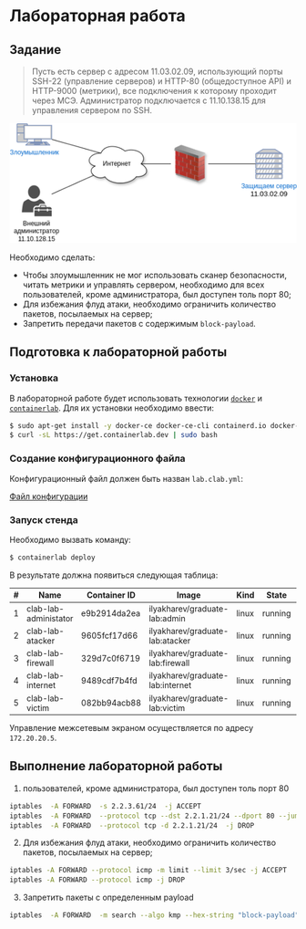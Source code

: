 # Лабораторная работа 

## Задание 

> Пусть есть сервер с адресом 11.03.02.09, 
использующий порты SSH-22 (управление серверов) 
и HTTP-80 (общедоступное API) и HTTP-9000 (метрики), 
все подключения к которому проходит через МСЭ. 
Администратор подключается с 11.10.138.15 для управления сервером по SSH.

![Топология сети](./screenshoots/Scheme.drawio.png)

Необходимо сделать:
-	Чтобы злоумышленник не мог использовать сканер безопасности, читать метрики и управлять сервером, необходимо для всех пользователей, кроме администратора, был доступен толь порт 80;
- Для избежания флуд атаки, необходимо ограничить количество пакетов, посылаемых на сервер;
- Запретить передачи пакетов с содержимым `block-payload`.

## Подготовка к лабораторной работы
### Установка
В лабораторной работе будет использовать технологии [`docker`](https://docs.docker.com/engine/install/ubuntu/#install-using-the-repository) и [`containerlab`](https://containerlab.dev/install/#install-script).
Для их установки необходимо ввести:
```bash
$ sudo apt-get install -y docker-ce docker-ce-cli containerd.io docker-buildx-plugin docker-compose-plugin
$ curl -sL https://get.containerlab.dev | sudo bash
```
### Создание конфигурационного файла
Конфигурационный файл должен быть назван `lab.clab.yml`:

[Файл конфигурации](./lab.clab.yml)

### Запуск стенда
Необходимо вызвать команду:
```bash
$ containerlab deploy
```

В результате должна появиться следующая таблица:

| # |         Name          | Container ID |              Image               | Kind  |  State  |  IPv4 Address  |     IPv6 Address     |
|---|-----------------------|--------------|----------------------------------|-------|---------|----------------|----------------------|
| 1 | clab-lab-administator | e9b2914da2ea | ilyakharev/graduate-lab:admin    | linux | running | 172.20.20.3/24 | 2001:172:20:20::3/64 |
| 2 | clab-lab-atacker      | 9605fcf17d66 | ilyakharev/graduate-lab:atacker  | linux | running | 172.20.20.2/24 | 2001:172:20:20::2/64 |
| 3 | clab-lab-firewall     | 329d7c0f6719 | ilyakharev/graduate-lab:firewall | linux | running | 172.20.20.4/24 | 2001:172:20:20::4/64 |
| 4 | clab-lab-internet     | 9489cdf7b4fd | ilyakharev/graduate-lab:internet | linux | running | 172.20.20.5/24 | 2001:172:20:20::5/64 |
| 5 | clab-lab-victim       | 082bb94acb88 | ilyakharev/graduate-lab:victim   | linux | running | 172.20.20.6/24 | 2001:172:20:20::6/64 |

Управление межсетевым экраном осуществляется по адресу `172.20.20.5`.

## Выполнение лабораторной работы

1. пользователей, кроме администратора, был доступен толь порт 80
```bash
iptables  -A FORWARD  -s 2.2.3.61/24  -j ACCEPT
iptables  -A FORWARD  --protocol tcp --dst 2.2.1.21/24 --dport 80 --jump ACCEPT
iptables  -A FORWARD  --protocol tcp -d 2.2.1.21/24  -j DROP
```
2. Для избежания флуд атаки, необходимо ограничить количество пакетов, посылаемых на сервер;
```bash
iptables -A FORWARD --protocol icmp -m limit --limit 3/sec -j ACCEPT
iptables -A FORWARD --protocol icmp -j DROP
```
3. Запретить пакеты с определенным payload
```bash
iptables  -A FORWARD  -m search --algo kmp --hex-string "block-payload"  -j ACCEPT
```
